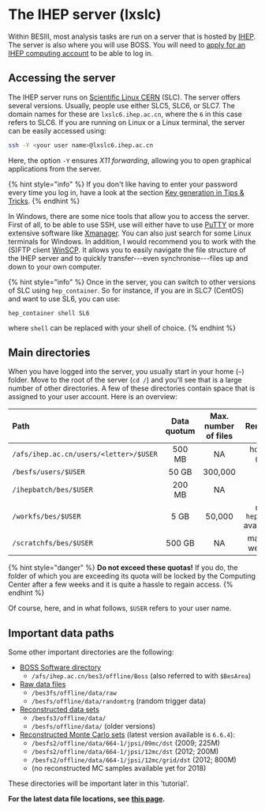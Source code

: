 # The IHEP server \(lxslc\)

Within BESIII, most analysis tasks are run on a server that is hosted by [IHEP](../../appendices/glossary.md#ihep). The server is also where you will use BOSS. You will need to [apply for an IHEP computing account](https://docbes3.ihep.ac.cn/~offlinesoftware/index.php/Lxslc_account_application) to be able to log in.

## Accessing the server

The IHEP server runs on [Scientific Linux CERN](https://linux.web.cern.ch/linux/scientific.shtml) \(SLC\). The server offers several versions. Usually, people use either SLC5, SLC6, or SLC7. The domain names for these are `lxslc6.ihep.ac.cn`, where the `6` in this case refers to SLC6. If you are running on Linux or a Linux terminal, the server can be easily accessed using:

```bash
ssh -Y <your user name>@lxslc6.ihep.ac.cn
```

Here, the option `-Y` ensures _X11 forwarding_, allowing you to open graphical applications from the server.

{% hint style="info" %}
If you don't like having to enter your password every time you log in, have a look at the section [Key generation in Tips & Tricks](../../appendices/tips/#key-generation-for-ssh).
{% endhint %}

In Windows, there are some nice tools that allow you to access the server. First of all, to be able to use SSH, use will either have to use [PuTTY](https://www.putty.org/) or more extensive software like [Xmanager](https://www.netsarang.com/products/xmg_overview.html). You can also just search for some Linux terminals for Windows. In addition, I would recommend you to work with the \(S\)FTP client [WinSCP](https://winscp.net/eng/index.php). It allows you to easily navigate the file structure of the IHEP server and to quickly transfer---even synchronise---files up and down to your own computer.

{% hint style="info" %}
Once in the server, you can switch to other versions of SLC using `hep_container`. So for instance, if you are in SLC7 \(CentOS\) and want to use SL6, you can use:

`hep_container shell SL6`

where `shell` can be replaced with your shell of choice.
{% endhint %}

## Main directories

When you have logged into the server, you usually start in your home \(`~`\) folder. Move to the root of the server \(`cd /`\) and you'll see that is a large number of other directories. A few of these directories contain space that is assigned to your user account. Here is an overview:

| Path | Data quotum | Max. number of files | Remark |
| :--- | :---: | :---: | :---: |
| `/afs/ihep.ac.cn/users/<letter>/$USER` | 500 MB | NA | home \(`~`\) |
| `/besfs/users/$USER` | 50 GB | 300,000 |  |
| `/ihepbatch/bes/$USER` | 200 MB | NA |  |
| `/workfs/bes/$USER` | 5 GB | 50,000 | no `hep_sub` available |
| `/scratchfs/bes/$USER` | 500 GB | NA | max. 2 weeks |

{% hint style="danger" %}
**Do not exceed these quotas!** If you do, the folder of which you are exceeding its quota will be locked by the Computing Center after a few weeks and it is quite a hassle to regain access.
{% endhint %}

Of course, here, and in what follows, `$USER` refers to your user name.

## Important data paths

Some other important directories are the following:

* [BOSS Software directory](https://docbes3.ihep.ac.cn/~offlinesoftware/index.php/How_to_setup_BOSS_environment_on_lxslc)
  * `/afs/ihep.ac.cn/bes3/offline/Boss` \(also referred to with `$BesArea`\)
* [Raw data files](https://docbes3.ihep.ac.cn/~offlinesoftware/index.php/Raw_Data)
  * `/bes3fs/offline/data/raw`
  * `/besfs/offline/data/randomtrg` \(random trigger data\)
* [Reconstructed data sets](https://docbes3.ihep.ac.cn/~offlinesoftware/index.php/Production)
  * `/besfs3/offline/data/`
  * `/besfs/offline/data/` \(older versions\)
* [Reconstructed Monte Carlo sets](https://docbes3.ihep.ac.cn/~offlinesoftware/index.php/Jpsi_data) \(latest version available is `6.6.4`\):
  *  `/besfs2/offline/data/664-1/jpsi/09mc/dst` \(2009; 225M\)
  *  `/besfs2/offline/data/664-1/jpsi/12mc/dst` \(2012; 200M\)
  *  `/besfs2/offline/data/664-1/jpsi/12mc/grid/dst` \(2012; 800M\)
  * \(no reconstructed MC samples available yet for 2018\)

These directories will be important later in this 'tutorial'.

**For the latest data file locations, see** [**this page**](https://docbes3.ihep.ac.cn/~offlinesoftware/index.php/Production)**.**

